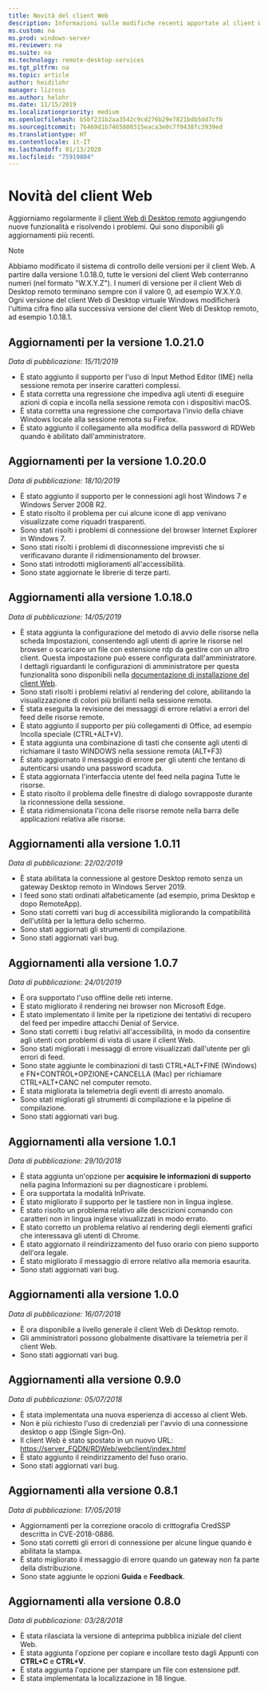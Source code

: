 ```yaml
---
title: Novità del client Web
description: Informazioni sulle modifiche recenti apportate al client Web di Desktop remoto
ms.custom: na
ms.prod: windows-server
ms.reviewer: na
ms.suite: na
ms.technology: remote-desktop-services
ms.tgt_pltfrm: na
ms.topic: article
author: heidilohr
manager: lizross
ms.author: helohr
ms.date: 11/15/2019
ms.localizationpriority: medium
ms.openlocfilehash: b5bf231b2aa3542c9cd276b29e7821bdb5dd7cfb
ms.sourcegitcommit: 76469d1b7465800315eaca3e0c7f0438fc3939ed
ms.translationtype: HT
ms.contentlocale: it-IT
ms.lasthandoff: 01/13/2020
ms.locfileid: "75919804"
---
```

# <a name="whats-new-in-the-web-client"></a>Novità del client Web

Aggiorniamo regolarmente il [client Web di Desktop remoto](remote-desktop-web-client.md) aggiungendo nuove funzionalità e risolvendo i problemi. Qui sono disponibili gli aggiornamenti più recenti.

> [!NOTE]
> Abbiamo modificato il sistema di controllo delle versioni per il client Web. A partire dalla versione 1.0.18.0, tutte le versioni del client Web conterranno numeri (nel formato "W.X.Y.Z"). I numeri di versione per il client Web di Desktop remoto terminano sempre con il valore 0, ad esempio W.X.Y.0. Ogni versione del client Web di Desktop virtuale Windows modificherà l'ultima cifra fino alla successiva versione del client Web di Desktop remoto, ad esempio 1.0.18.1.

## <a name="updates-for-version-10210"></a>Aggiornamenti per la versione 1.0.21.0
*Data di pubblicazione: 15/11/2019*

- È stato aggiunto il supporto per l'uso di Input Method Editor (IME) nella sessione remota per inserire caratteri complessi.
- È stata corretta una regressione che impediva agli utenti di eseguire azioni di copia e incolla nella sessione remota con i dispositivi macOS.
- È stata corretta una regressione che comportava l'invio della chiave Windows locale alla sessione remota su Firefox.
- È stato aggiunto il collegamento alla modifica della password di RDWeb quando è abilitato dall'amministratore.

## <a name="updates-for-version-10200"></a>Aggiornamenti per la versione 1.0.20.0
*Data di pubblicazione: 18/10/2019*

- È stato aggiunto il supporto per le connessioni agli host Windows 7 e Windows Server 2008 R2.
- È stato risolto il problema per cui alcune icone di app venivano visualizzate come riquadri trasparenti.
- Sono stati risolti i problemi di connessione del browser Internet Explorer in Windows 7.
- Sono stati risolti i problemi di disconnessione imprevisti che si verificavano durante il ridimensionamento del browser.
- Sono stati introdotti miglioramenti all'accessibilità.
- Sono state aggiornate le librerie di terze parti.

## <a name="updates-for-version-10180"></a>Aggiornamenti alla versione 1.0.18.0
*Data di pubblicazione: 14/05/2019*

- È stata aggiunta la configurazione del metodo di avvio delle risorse nella scheda Impostazioni, consentendo agli utenti di aprire le risorse nel browser o scaricare un file con estensione rdp da gestire con un altro client. Questa impostazione può essere configurata dall'amministratore. I dettagli riguardanti le configurazioni di amministratore per questa funzionalità sono disponibili nella [documentazione di installazione del client Web](remote-desktop-web-client-admin.md).
- Sono stati risolti i problemi relativi al rendering del colore, abilitando la visualizzazione di colori più brillanti nella sessione remota.
- È stata eseguita la revisione dei messaggi di errore relativi a errori del feed delle risorse remote.
- È stato aggiunto il supporto per più collegamenti di Office, ad esempio Incolla speciale (CTRL+ALT+V).
- È stata aggiunta una combinazione di tasti che consente agli utenti di richiamare il tasto WINDOWS nella sessione remota (ALT+F3)
- È stato aggiornato il messaggio di errore per gli utenti che tentano di autenticarsi usando una password scaduta.
- È stata aggiornata l'interfaccia utente del feed nella pagina Tutte le risorse.
- È stato risolto il problema delle finestre di dialogo sovrapposte durante la riconnessione della sessione.
- È stata ridimensionata l'icona delle risorse remote nella barra delle applicazioni relativa alle risorse.

## <a name="updates-for-version-1011"></a>Aggiornamenti alla versione 1.0.11
*Data di pubblicazione: 22/02/2019*

- È stata abilitata la connessione al gestore Desktop remoto senza un gateway Desktop remoto in Windows Server 2019.
- I feed sono stati ordinati alfabeticamente (ad esempio, prima Desktop e dopo RemoteApp).
- Sono stati corretti vari bug di accessibilità migliorando la compatibilità dell'utilità per la lettura dello schermo.
- Sono stati aggiornati gli strumenti di compilazione.
- Sono stati aggiornati vari bug.

## <a name="updates-for-version-107"></a>Aggiornamenti alla versione 1.0.7
*Data di pubblicazione: 24/01/2019*

- È ora supportato l'uso offline delle reti interne.
- È stato migliorato il rendering nei browser non Microsoft Edge.
- È stato implementato il limite per la ripetizione dei tentativi di recupero del feed per impedire attacchi Denial of Service.
- Sono stati corretti i bug relativi all'accessibilità, in modo da consentire agli utenti con problemi di vista di usare il client Web.
- Sono stati migliorati i messaggi di errore visualizzati dall'utente per gli errori di feed.
- Sono state aggiunte le combinazioni di tasti CTRL+ALT+FINE (Windows) e FN+CONTROL+OPZIONE+CANCELLA (Mac) per richiamare CTRL+ALT+CANC nel computer remoto.
- È stata migliorata la telemetria degli eventi di arresto anomalo.
- Sono stati migliorati gli strumenti di compilazione e la pipeline di compilazione.
- Sono stati aggiornati vari bug.

## <a name="updates-for-version-101"></a>Aggiornamenti alla versione 1.0.1
*Data di pubblicazione: 29/10/2018*

- È stata aggiunta un'opzione per **acquisire le informazioni di supporto** nella pagina Informazioni su per diagnosticare i problemi.
- È ora supportata la modalità InPrivate.
- È stato migliorato il supporto per le tastiere non in lingua inglese.
- È stato risolto un problema relativo alle descrizioni comando con caratteri non in lingua inglese visualizzati in modo errato.
- È stato corretto un problema relativo al rendering degli elementi grafici che interessava gli utenti di Chrome.
- È stato aggiornato il reindirizzamento del fuso orario con pieno supporto dell'ora legale.
- È stato migliorato il messaggio di errore relativo alla memoria esaurita.
- Sono stati aggiornati vari bug.

## <a name="updates-for-version-100"></a>Aggiornamenti alla versione 1.0.0
*Data di pubblicazione: 16/07/2018*

- È ora disponibile a livello generale il client Web di Desktop remoto.
- Gli amministratori possono globalmente disattivare la telemetria per il client Web.
- Sono stati aggiornati vari bug.

## <a name="updates-for-version-090"></a>Aggiornamenti alla versione 0.9.0
*Data di pubblicazione: 05/07/2018*

- È stata implementata una nuova esperienza di accesso al client Web.
- Non è più richiesto l'uso di credenziali per l'avvio di una connessione desktop o app (Single Sign-On).
- Il client Web è stato spostato in un nuovo URL: <https://server_FQDN/RDWeb/webclient/index.html>
- È stato aggiunto il reindirizzamento del fuso orario.
- Sono stati aggiornati vari bug.

## <a name="updates-for-version-081"></a>Aggiornamenti alla versione 0.8.1
*Data di pubblicazione: 17/05/2018*

- Aggiornamenti per la correzione oracolo di crittografia CredSSP descritta in CVE-2018-0886.
- Sono stati corretti gli errori di connessione per alcune lingue quando è abilitata la stampa.
- È stato migliorato il messaggio di errore quando un gateway non fa parte della distribuzione.
- Sono state aggiunte le opzioni **Guida** e **Feedback**.

## <a name="updates-for-version-080"></a>Aggiornamenti alla versione 0.8.0
*Data di pubblicazione: 03/28/2018*

- È stata rilasciata la versione di anteprima pubblica iniziale del client Web.
- È stata aggiunta l'opzione per copiare e incollare testo dagli Appunti con **CTRL+C** e **CTRL+V**.
- È stata aggiunta l'opzione per stampare un file con estensione pdf.
- È stata implementata la localizzazione in 18 lingue.

